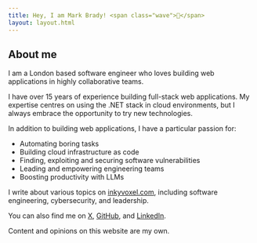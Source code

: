 ```yaml
---
title: Hey, I am Mark Brady! <span class="wave">👋</span>
layout: layout.html
---
```


## About me

I am a London based software engineer who loves building web applications in highly collaborative teams.

I have over 15 years of experience building full-stack web applications. My expertise centres on using the .NET stack in cloud environments, but I always embrace the opportunity to try new technologies.

In addition to building web applications, I have a particular passion for:

- Automating boring tasks
- Building cloud infrastructure as code
- Finding, exploiting and securing software vulnerabilities
- Leading and empowering engineering teams
- Boosting productivity with LLMs

I write about various topics on [inkyvoxel.com](https://www.inkyvoxel.com), including software engineering, cybersecurity, and leadership.

You can also find me on [X](https://x.com/inkyvoxel), [GitHub](https://github.com/inkyvoxel), and [LinkedIn](https://www.linkedin.com/in/m7y).

Content and opinions on this website are my own.
